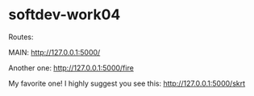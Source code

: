 # softdev-work04


Routes:

MAIN: http://127.0.0.1:5000/

Another one: http://127.0.0.1:5000/fire

My favorite one! I highly suggest you see this: http://127.0.0.1:5000/skrt

